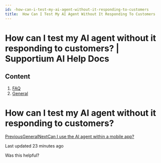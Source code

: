```yaml
---
id: -how-can-i-test-my-ai-agent-without-it-responding-to-customers
title:  How Can I Test My AI Agent Without It Responding To Customers
---
```



# How can I test my AI agent without it responding to customers? | Supportium AI Help Docs

## Content

  1. [FAQ](/faq)
  2. [General](/faq/general)

# How can I test my AI agent without it responding to customers?

[PreviousGeneral](/faq/general)[NextCan I use the AI agent within a mobile app?](/faq/general/can-i-use-the-ai-agent-within-a-mobile-app)

Last updated 23 minutes ago

Was this helpful?
